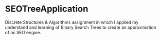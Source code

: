 # SEOTreeApplication
Discrete Structures &amp; Algorithms assignment in which I applied my understand and learning of Binary Search Trees to create an approximation of an SEO engine.
